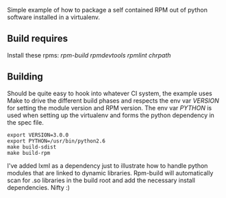 Simple example of how to package a self contained RPM out of python software installed in a virtualenv.

## Build requires

Install these rpms: *rpm-build rpmdevtools rpmlint chrpath*

## Building

Should be quite easy to hook into whatever CI system, the example uses Make to drive the different build phases and respects the env var *VERSION* for setting the module version and RPM version. The env var *PYTHON* is used when setting up the virtualenv and forms the python dependency in the spec file.

```
export VERSION=3.0.0
export PYTHON=/usr/bin/python2.6
make build-sdist
make build-rpm
```

I've added lxml as a dependency just to illustrate how to handle python modules that are linked to dynamic libraries. Rpm-build will automatically scan for .so libraries in the build root and add the necessary install dependencies. Nifty :)
